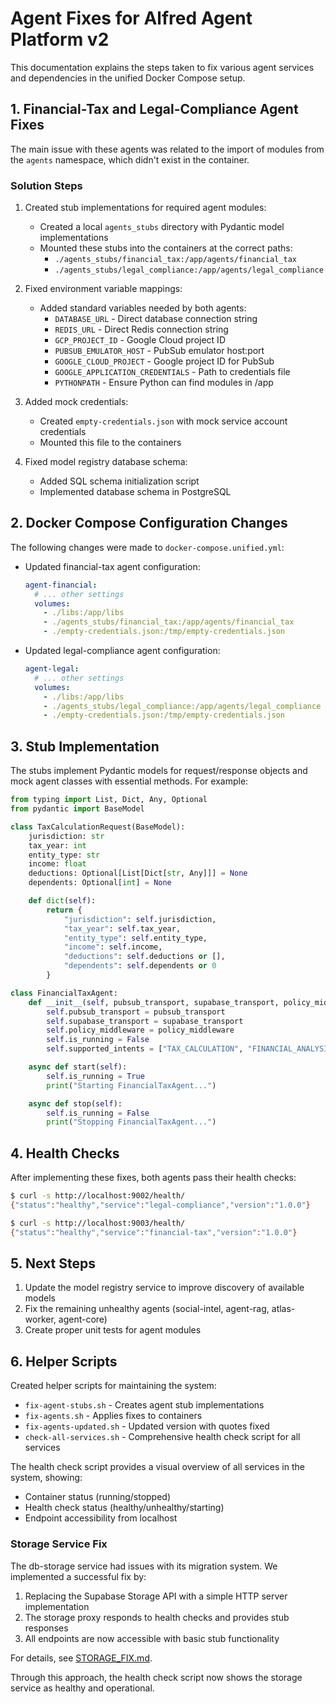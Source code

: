 # Agent Fixes for Alfred Agent Platform v2

This documentation explains the steps taken to fix various agent services and dependencies in the unified Docker Compose setup.

## 1. Financial-Tax and Legal-Compliance Agent Fixes

The main issue with these agents was related to the import of modules from the `agents` namespace, which didn't exist in the container.

### Solution Steps

1. Created stub implementations for required agent modules:
   - Created a local `agents_stubs` directory with Pydantic model implementations
   - Mounted these stubs into the containers at the correct paths:
     - `./agents_stubs/financial_tax:/app/agents/financial_tax`
     - `./agents_stubs/legal_compliance:/app/agents/legal_compliance`

2. Fixed environment variable mappings:
   - Added standard variables needed by both agents:
     - `DATABASE_URL` - Direct database connection string
     - `REDIS_URL` - Direct Redis connection string
     - `GCP_PROJECT_ID` - Google Cloud project ID
     - `PUBSUB_EMULATOR_HOST` - PubSub emulator host:port
     - `GOOGLE_CLOUD_PROJECT` - Google project ID for PubSub
     - `GOOGLE_APPLICATION_CREDENTIALS` - Path to credentials file
     - `PYTHONPATH` - Ensure Python can find modules in /app

3. Added mock credentials:
   - Created `empty-credentials.json` with mock service account credentials
   - Mounted this file to the containers

4. Fixed model registry database schema:
   - Added SQL schema initialization script
   - Implemented database schema in PostgreSQL

## 2. Docker Compose Configuration Changes

The following changes were made to `docker-compose.unified.yml`:

- Updated financial-tax agent configuration:
  ```yaml
  agent-financial:
    # ... other settings
    volumes:
      - ./libs:/app/libs
      - ./agents_stubs/financial_tax:/app/agents/financial_tax
      - ./empty-credentials.json:/tmp/empty-credentials.json
  ```

- Updated legal-compliance agent configuration:
  ```yaml
  agent-legal:
    # ... other settings
    volumes:
      - ./libs:/app/libs
      - ./agents_stubs/legal_compliance:/app/agents/legal_compliance
      - ./empty-credentials.json:/tmp/empty-credentials.json
  ```

## 3. Stub Implementation

The stubs implement Pydantic models for request/response objects and mock agent classes with essential methods. For example:

```python
from typing import List, Dict, Any, Optional
from pydantic import BaseModel

class TaxCalculationRequest(BaseModel):
    jurisdiction: str
    tax_year: int
    entity_type: str
    income: float
    deductions: Optional[List[Dict[str, Any]]] = None
    dependents: Optional[int] = None

    def dict(self):
        return {
            "jurisdiction": self.jurisdiction,
            "tax_year": self.tax_year,
            "entity_type": self.entity_type,
            "income": self.income,
            "deductions": self.deductions or [],
            "dependents": self.dependents or 0
        }

class FinancialTaxAgent:
    def __init__(self, pubsub_transport, supabase_transport, policy_middleware):
        self.pubsub_transport = pubsub_transport
        self.supabase_transport = supabase_transport
        self.policy_middleware = policy_middleware
        self.is_running = False
        self.supported_intents = ["TAX_CALCULATION", "FINANCIAL_ANALYSIS", "TAX_COMPLIANCE_CHECK", "RATE_SHEET_LOOKUP"]

    async def start(self):
        self.is_running = True
        print("Starting FinancialTaxAgent...")

    async def stop(self):
        self.is_running = False
        print("Stopping FinancialTaxAgent...")
```

## 4. Health Checks

After implementing these fixes, both agents pass their health checks:

```bash
$ curl -s http://localhost:9002/health/
{"status":"healthy","service":"legal-compliance","version":"1.0.0"}

$ curl -s http://localhost:9003/health/
{"status":"healthy","service":"financial-tax","version":"1.0.0"}
```

## 5. Next Steps

1. Update the model registry service to improve discovery of available models
2. Fix the remaining unhealthy agents (social-intel, agent-rag, atlas-worker, agent-core)
3. Create proper unit tests for agent modules

## 6. Helper Scripts

Created helper scripts for maintaining the system:

- `fix-agent-stubs.sh` - Creates agent stub implementations
- `fix-agents.sh` - Applies fixes to containers
- `fix-agents-updated.sh` - Updated version with quotes fixed
- `check-all-services.sh` - Comprehensive health check script for all services

The health check script provides a visual overview of all services in the system, showing:
- Container status (running/stopped)
- Health check status (healthy/unhealthy/starting)
- Endpoint accessibility from localhost

### Storage Service Fix

The db-storage service had issues with its migration system. We implemented a successful fix by:

1. Replacing the Supabase Storage API with a simple HTTP server implementation
2. The storage proxy responds to health checks and provides stub responses
3. All endpoints are now accessible with basic stub functionality

For details, see [STORAGE_FIX.md](./STORAGE_FIX.md).

Through this approach, the health check script now shows the storage service as healthy and operational.
